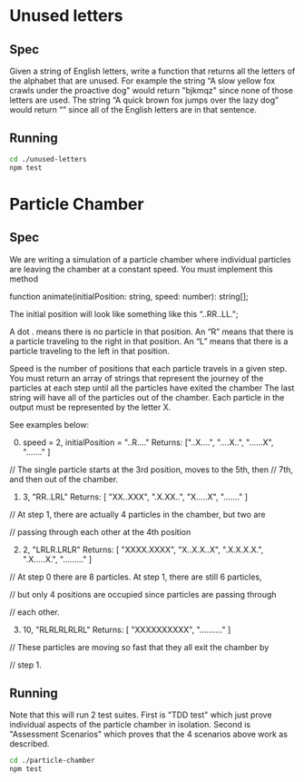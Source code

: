 # Unused letters

## Spec
Given a string of English letters, write a function that returns all the letters of the alphabet that are unused. For example the string “A slow yellow fox crawls under the proactive dog" would return "bjkmqz" since none of those letters are used. The string “A quick brown fox jumps over the lazy dog”  would return “” since all of the English letters are in that sentence.

## Running

```sh
cd ./unused-letters
npm test
```

# Particle Chamber 

## Spec
We are writing a simulation of a particle chamber where individual particles are leaving the chamber at a constant speed. You must implement this method

function animate(initialPosition: string, speed: number): string[]; 

The initial position will look like something like this “..RR..LL.";

A dot . means there is no particle in that position.
An “R” means that there is a particle traveling to the right in that position. 
An “L” means that there is a particle traveling to the left in that position. 

Speed is the number of positions that each particle travels in a given step. You must return an array of strings that represent the journey of the particles at each step until all the particles have exited the chamber The last string will have all of the particles out of the chamber. Each particle in the output must be represented by the letter X.


See examples below: 

 0)  speed = 2,  initialPosition =  "..R...."
    Returns:    ["..X....",  "....X..", "......X", "......." ]

//    The single particle starts at the 3rd position, moves to the 5th, then
//    7th, and then out of the chamber.

1)   3,  "RR..LRL"
 Returns: [ "XX..XXX",  ".X.XX..",  "X.....X", "......." ]

//    At step 1, there are actually 4 particles in the chamber, but two are

//    passing through each other at the 4th position

2)  2,  "LRLR.LRLR"
    Returns:    [ "XXXX.XXXX",  "X..X.X..X",  ".X.X.X.X.",  ".X.....X.",  "........." ]

//    At step 0 there are 8 particles. At step 1, there are still 6 particles,

//    but only 4 positions are occupied since particles are passing through

//    each other.

3)  10,  "RLRLRLRLRL"
   Returns: [ "XXXXXXXXXX", ".........." ]

//    These particles are moving so fast that they all exit the chamber by

//    step 1.

## Running

Note that this will run 2 test suites.  First is "TDD test" which just prove individual
aspects of the particle chamber in isolation.  Second is "Assessment Scenarios" which 
proves that the 4 scenarios above work as described.

```sh
cd ./particle-chamber
npm test
```